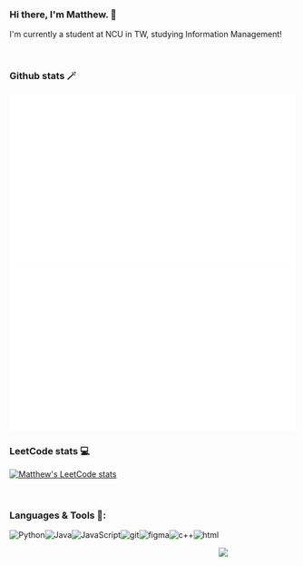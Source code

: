 ### Hi there, I'm Matthew. 👋
I'm currently a student at NCU in TW, studying Information Management!

<br>

### Github stats 🪄
<!--![](http://github-profile-summary-cards.vercel.app/api/cards/profile-details?username=Matthew-HMS&theme=radical)\-->
![](https://github.com/Matthew-HMS/github-stats-transparent/blob/output/generated/overview.svg)
![](https://github.com/Matthew-HMS/github-stats-transparent/blob/output/generated/languages.svg)
### LeetCode stats 💻
[![Matthew's LeetCode stats](https://leetcode-stats-six.vercel.app/?username=imsho&theme=dark)](https://github.com/imsho/leetcode-stats)
<!--![Matthew's GitHub stats](https://github-readme-stats.vercel.app/api?username=Matthew-HMS&show_icons=true&theme=radical)\-->

<br/>

### Languages & Tools 🔧:

<a href="https://www.python.org" target="_blank"><img align="left" alt="Python" height ="42px" src="https://raw.githubusercontent.com/rahul-jha98/github_readme_icons/main/language_and_tools/square/python/python.svg"></a>
<a href="https://www.java.com" target="_blank"><img align="left" alt="Java" height ="42px" src="https://raw.githubusercontent.com/rahul-jha98/github_readme_icons/main/language_and_tools/square/java/java.svg"></a>
<a href="https://developer.mozilla.org/en-US/docs/Web/JavaScript" target="_blank"> <img align="left" alt="JavaScript" height ="42px"  src="https://raw.githubusercontent.com/rahul-jha98/github_readme_icons/main/language_and_tools/square/javascript/javascript.svg"> </a>
<a href="https://git-scm.com/" target="_blank"> <img src="https://raw.githubusercontent.com/rahul-jha98/github_readme_icons/main/language_and_tools/square/git-scm/git-scm.svg" align="left" alt="git" height='42px'/> </a>
<a href="https://www.figma.com/" target="_blank"> <img src="https://raw.githubusercontent.com/rahul-jha98/github_readme_icons/main/language_and_tools/square/figma/figma.svg" align="left" alt="figma" height='42px'/> </a>
<a href="https://cplusplus.com/" target="_blank"> <img src="https://github.com/rahul-jha98/README_icons/blob/main/language_and_tools/square/c%2B%2B/c%2B%2B.svg" alt="c++" align="left" height='42px'/> </a>
<a href="https://developer.mozilla.org/en-US/docs/Web/HTML" target="_blank"> <img src="https://github.com/rahul-jha98/README_icons/blob/main/language_and_tools/square/html/html.svg" align="left" alt="html" height='42px'/> </a>

<br/>

![](https://komarev.com/ghpvc/?username=Matthew-HMS&color=blueviolet&style=plastic&label=Profile+Views)


<!--
**Matthew-HMS/Matthew-HMS** is a ✨ _special_ ✨ repository because its `README.md` (this file) appears on your GitHub profile.

Here are some ideas to get you started:

- 🔭 I’m currently working on ...
- 🌱 I’m currently learning ...
- 👯 I’m looking to collaborate on ...
- 🤔 I’m looking for help with ...
- 💬 Ask me about ...
- 📫 How to reach me: ...
- 😄 Pronouns: ...
- ⚡ Fun fact: ...
-->
